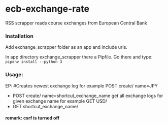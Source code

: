 # ecb-exchange-rate
RSS scrapper reads course exchanges from European Central Bank


### Installation
Add exchange_scrapper folder as an app and include urls. 

In app directory exchange_scrapper there a Pipfile. Go there and type:
```pipenv install --python 3```

### Usage:
EP:
#Creates newest exchange log for example POST create/ name=JPY
*    POST create/ name=shortcut_exchange_name 
get all exchange logs for given exchange name for example GET USD/
*    GET shortcut_exchange_name/ 


#### remark: csrf is turned off
